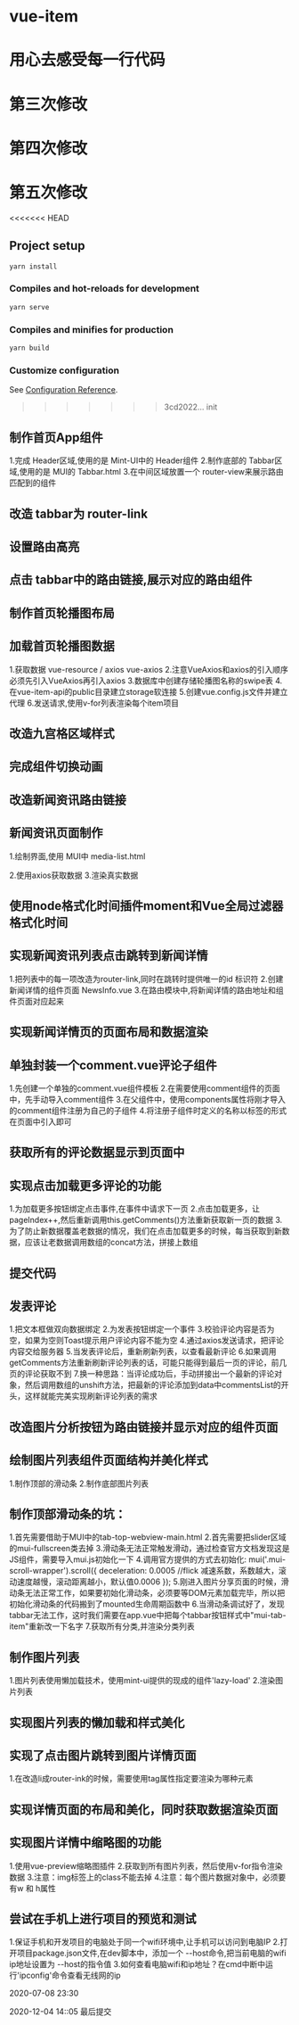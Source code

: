 # vue-item
# 用心去感受每一行代码
# 第三次修改
# 第四次修改
# 第五次修改
<<<<<<< HEAD

## Project setup
```
yarn install
```

### Compiles and hot-reloads for development
```
yarn serve
```

### Compiles and minifies for production
```
yarn build
```

### Customize configuration
See [Configuration Reference](https://cli.vuejs.org/config/).
>>>>>>> 3cd2022... init

## 制作首页App组件
1.完成 Header区域,使用的是 Mint-UI中的 Header组件
2.制作底部的 Tabbar区域,使用的是 MUI的 Tabbar.html
3.在中间区域放置一个 router-view来展示路由匹配到的组件

## 改造 tabbar为 router-link

## 设置路由高亮

## 点击 tabbar中的路由链接,展示对应的路由组件

## 制作首页轮播图布局

## 加载首页轮播图数据
1.获取数据 vue-resource / axios vue-axios
2.注意VueAxios和axios的引入顺序 必须先引入VueAxios再引入axios
3.数据库中创建存储轮播图名称的swipe表
4.在vue-item-api的public目录建立storage软连接
5.创建vue.config.js文件并建立代理
6.发送请求,使用v-for列表渲染每个item项目

## 改造九宫格区域样式

## 完成组件切换动画

## 改造新闻资讯路由链接

## 新闻资讯页面制作
1.绘制界面,使用 MUI中 media-list.html

2.使用axios获取数据
3.渲染真实数据
## 使用node格式化时间插件moment和Vue全局过滤器格式化时间

## 实现新闻资讯列表点击跳转到新闻详情
1.把列表中的每一项改造为router-link,同时在跳转时提供唯一的id 标识符
2.创建新闻详情的组件页面 NewsInfo.vue
3.在路由模块中,将新闻详情的路由地址和组件页面对应起来

## 实现新闻详情页的页面布局和数据渲染

## 单独封装一个comment.vue评论子组件
1.先创建一个单独的comment.vue组件模板
2.在需要使用comment组件的页面中，先手动导入comment组件
3.在父组件中，使用components属性将刚才导入的comment组件注册为自己的子组件
4.将注册子组件时定义的名称以标签的形式在页面中引入即可

## 获取所有的评论数据显示到页面中

## 实现点击加载更多评论的功能
1.为加载更多按钮绑定点击事件,在事件中请求下一页
2.点击加载更多，让pageIndex++,然后重新调用this.getComments()方法重新获取新一页的数据
3.为了防止新数据覆盖老数据的情况，我们在点击加载更多的时候，每当获取到新数据，应该让老数据调用数组的concat方法，拼接上数组

## 提交代码

## 发表评论
1.把文本框做双向数据绑定
2.为发表按钮绑定一个事件
3.校验评论内容是否为空，如果为空则Toast提示用户评论内容不能为空
4.通过axios发送请求，把评论内容交给服务器
5.当发表评论后，重新刷新列表，以查看最新评论
6.如果调用 getComments方法重新刷新评论列表的话，可能只能得到最后一页的评论，前几页的评论获取不到
7.换一种思路：当评论成功后，手动拼接出一个最新的评论对象，然后调用数组的unshift方法，把最新的评论添加到data中commentsList的开头，这样就能完美实现刷新评论列表的需求

## 改造图片分析按钮为路由链接并显示对应的组件页面

## 绘制图片列表组件页面结构并美化样式
1.制作顶部的滑动条
2.制作底部图片列表
## 制作顶部滑动条的坑：
1.首先需要借助于MUI中的tab-top-webview-main.html
2.首先需要把slider区域的mui-fullscreen类去掉
3.滑动条无法正常触发滑动，通过检查官方文档发现这是JS组件，需要导入mui.js初始化一下
4.调用官方提供的方式去初始化:
mui('.mui-scroll-wrapper').scroll({
	deceleration: 0.0005 //flick 减速系数，系数越大，滚动速度越慢，滚动距离越小，默认值0.0006
});
5.刚进入图片分享页面的时候，滑动条无法正常工作，如果要初始化滑动条，必须要等DOM元素加载完毕，所以把初始化滑动条的代码搬到了mounted生命周期函数中
6.当滑动条调试好了，发现tabbar无法工作，这时我们需要在app.vue中把每个tabbar按钮样式中"mui-tab-item"重新改一下名字
7.获取所有分类,并渲染分类列表

## 制作图片列表
1.图片列表使用懒加载技术，使用mint-ui提供的现成的组件'lazy-load'
2.渲染图片列表

## 实现图片列表的懒加载和样式美化

## 实现了点击图片跳转到图片详情页面
1.在改造li成router-ink的时候，需要使用tag属性指定要渲染为哪种元素

## 实现详情页面的布局和美化，同时获取数据渲染页面

## 实现图片详情中缩略图的功能
1.使用vue-preview缩略图插件
2.获取到所有图片列表，然后使用v-for指令渲染数据
3.注意：img标签上的class不能去掉
4.注意：每个图片数据对象中，必须要有w 和 h属性

## 尝试在手机上进行项目的预览和测试
1.保证手机和开发项目的电脑处于同一个wifi环境中,让手机可以访问到电脑IP
2.打开项目package.json文件,在dev脚本中，添加一个 --host命令,把当前电脑的wifi ip地址设置为 --host的指令值
3.如何查看电脑wifi和ip地址？在cmd中断中运行'ipconfig'命令查看无线网的ip

2020-07-08 23:30

2020-12-04 14::05 最后提交